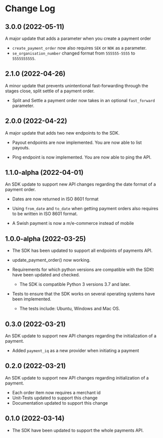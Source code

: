 # Change Log

## 3.0.0 (2022-05-11)

A major update that adds a parameter when you create a payment order

-   `create_payment_order` now also requires `SEK` or `NOK` as a parameter.
-   `se_organisation_number` changed format from `555555-5555` to `5555555555`.

## 2.1.0 (2022-04-26)

A minor update that prevents unintentional fast-forwarding through the stages close, split settle of a payment order.

-   Split and Settle a payment order now takes in an optional `fast_forward` parameter.

## 2.0.0 (2022-04-22)

A major update that adds two new endpoints to the SDK.

-   Payout endpoints are now implemented. You are now able to list payouts.

-   Ping endpoint is now implemented. You are now able to ping the API.

## 1.1.0-alpha (2022-04-01)

An SDK update to support new API changes regarding the date format of a payment order.

-   Dates are now returned in ISO 8601 format

-   Using `from_date` and `to_date` when getting payment orders also requires to be written in ISO 8601 format.

-   A Swish payment is now a m/e-commerce instead of mobile

## 1.0.0-alpha (2022-03-25)

-   The SDK has been updated to support all endpoints of payments API.

-   update_payment_order() now working.

-   Requirements for which python versions are compatible with the SDKt have been updated and checked.

    -   The SDK is compatible Python 3 versions 3.7 and later.

-   Tests to ensure that the SDK works on several operating systems have been implemented.
    -   The tests include: Ubuntu, Windows and Mac OS.

## 0.3.0 (2022-03-21)

An SDK update to support new API changes regarding the initialization of a payment.

-   Added `payment_iq` as a new provider when initiating a payment

## 0.2.0 (2022-03-21)

An SDK update to support new API changes regarding initialization of a payment.

-   Each order item now requires a merchant id
-   Unit-Tests updated to support this change
-   Documentation updated to support this change

## 0.1.0 (2022-03-14)

-   The SDK have been updated to support the whole payments API.
